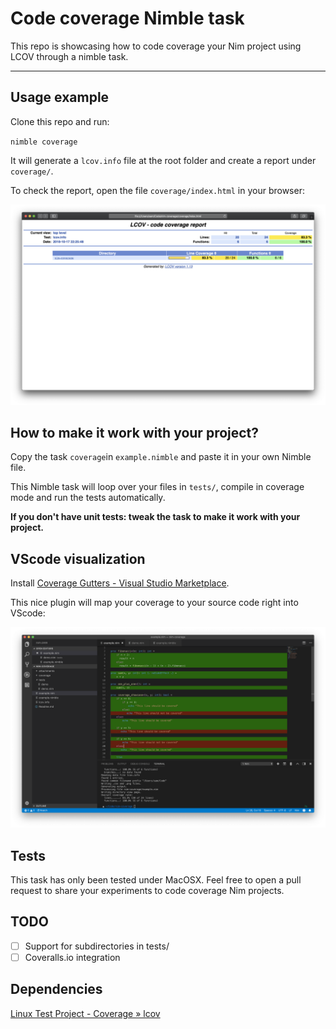 # Code coverage Nimble task

This repo is showcasing how to code coverage your Nim project using LCOV through a nimble task.
___

## Usage example

Clone this repo and run:

`nimble coverage`

It will generate a `lcov.info` file at the root folder and create a report under `coverage/`. 

To check the report, open the file `coverage/index.html` in your browser:

![d3ee404a.png](attachments/d3ee404a.png)

## How to make it work with your project?

Copy the task `coverage`in `example.nimble` and paste it in your own Nimble file.

This Nimble task will loop over your files in `tests/`, compile in coverage mode and run the tests automatically.

**If you don't have unit tests: tweak the task to make it work with your project.**

## VScode visualization

Install [Coverage Gutters - Visual Studio Marketplace](https://marketplace.visualstudio.com/items?itemName=ryanluker.vscode-coverage-gutters).

This nice plugin will map your coverage to your source code right into VScode:

![2774df53.png](attachments/2774df53.png)

## Tests

This task has only been tested under MacOSX. Feel free to open a pull request to share your experiments to code coverage Nim projects.

## TODO

- [ ] Support for subdirectories in tests/
- [ ] Coveralls.io integration

## Dependencies

[Linux Test Project - Coverage » lcov](http://ltp.sourceforge.net/coverage/lcov.php)